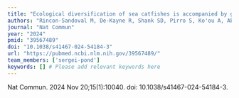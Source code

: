 ```yaml
---
title: "Ecological diversification of sea catfishes is accompanied by genome-wide signatures of positive selection"
authors: "Rincon-Sandoval M, De-Kayne R, Shank SD, Pirro S, Ko'ou A, Abueg L, Tracey A, Mountcastle J, O'Toole B, Balacco J, Formenti G, Jarvis ED, Arcila D, Kosakovsky Pond SL, Davis A, Bloom DD, Betancur-R R."
journal: "Nat Commun"
year: "2024"
pmid: "39567489"
doi: "10.1038/s41467-024-54184-3"
url: "https://pubmed.ncbi.nlm.nih.gov/39567489/"
team_members: ['sergei-pond']
keywords: [] # Please add relevant keywords here
---
```

Nat Commun. 2024 Nov 20;15(1):10040. doi: 10.1038/s41467-024-54184-3.